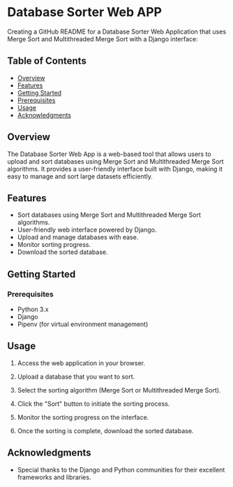 # Database Sorter Web APP
Creating a GitHub README for a Database Sorter Web Application that uses Merge Sort and Multithreaded Merge Sort with a Django interface:

## Table of Contents

- [Overview](#overview)
- [Features](#features)
- [Getting Started](#getting-started)
- [Prerequisites](#prerequisites)
- [Usage](#usage)
- [Acknowledgments](#acknowledgments)

## Overview

The Database Sorter Web App is a web-based tool that allows users to upload and sort databases using Merge Sort and Multithreaded Merge Sort algorithms. It provides a user-friendly interface built with Django, making it easy to manage and sort large datasets efficiently.

## Features

- Sort databases using Merge Sort and Multithreaded Merge Sort algorithms.
- User-friendly web interface powered by Django.
- Upload and manage databases with ease.
- Monitor sorting progress.
- Download the sorted database.

## Getting Started

### Prerequisites

- Python 3.x
- Django
- Pipenv (for virtual environment management)

## Usage

1. Access the web application in your browser.

2. Upload a database that you want to sort.

3. Select the sorting algorithm (Merge Sort or Multithreaded Merge Sort).

4. Click the "Sort" button to initiate the sorting process.

5. Monitor the sorting progress on the interface.

6. Once the sorting is complete, download the sorted database.



## Acknowledgments

- Special thanks to the Django and Python communities for their excellent frameworks and libraries.

